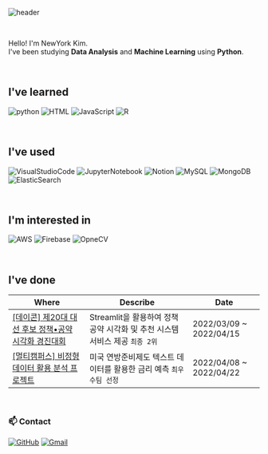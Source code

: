 ![header](https://capsule-render.vercel.app/api?type=waving&color=e9dbfa&height=300&section=header&text=NewYorkKim%20%20&fontSize=70&animation=fadeIn)

<br/>

Hello! I'm NewYork Kim. <br/>
I've been studying __Data Analysis__ and __Machine Learning__ using __Python__. 

<br/> 

## I've learned
![python](https://img.shields.io/badge/-python-white?style=for-the-badge&logo=python)
![HTML](https://img.shields.io/badge/-HTML-white?style=for-the-badge&logo=html5) 
![JavaScript](https://img.shields.io/badge/-JavaScript-white?style=for-the-badge&logo=JavaScript) 
![R](https://img.shields.io/badge/-R-white?style=for-the-badge&logo=R&logoColor=blue)

<br/>

## I've used
![VisualStudioCode](https://img.shields.io/badge/-Visual%20Studio%20Code-white?style=for-the-badge&logo=VisualStudioCode&logoColor=blue) 
![JupyterNotebook](https://img.shields.io/badge/-Jupyter%20Notebook-white?style=for-the-badge&logo=Jupyter) 
![Notion](https://img.shields.io/badge/-Notion-white?style=for-the-badge&logo=Notion&logoColor=black)
![MySQL](https://img.shields.io/badge/-MySQL-white?style=for-the-badge&logo=mysql)
![MongoDB](https://img.shields.io/badge/-MongoDB-white?style=for-the-badge&logo=mongodb)
![ElasticSearch](https://img.shields.io/badge/-Elastic%20Search-white?style=for-the-badge&logo=elasticsearch&logoColor=gray)

<br/>

## I'm interested in
![AWS](https://img.shields.io/badge/-AWS-white?style=for-the-badge&logo=amazon)
![Firebase](https://img.shields.io/badge/-Firebase-white?style=for-the-badge&logo=firebase)
![OpneCV](https://img.shields.io/badge/-OpenCV-white?style=for-the-badge&logo=opencv&logoColor=gray)

<br/>

## I've done
|Where|Describe|Date|
|------|---|---|
|[[데이콘] 제20대 대선 후보 정책•공약 시각화 경진대회](https://github.com/NewYorkKim/Promise_Visualization)|Streamlit을 활용하여 정책 공약 시각화 및 추천 시스템 서비스 제공 `최종 2위`|2022/03/09 ~ 2022/04/15|
|[[멀티캠퍼스] 비정형 데이터 활용 분석 프로젝트](https://github.com/NewYorkKim/Fed_Interest_Rate)|미국 연방준비제도 텍스트 데이터를 활용한 금리 예측 `최우수팀 선정`|2022/04/08 ~ 2022/04/22|

<br/>

### 📫 Contact
[![GitHub](http://img.shields.io/badge/GitHub-black?style=flat&logo=github&link=https://github.com/NewYorkKim)](https://github.com/NewYorkKim) 
[![Gmail](https://img.shields.io/badge/Gmail-d14836?style=flat&logo=Gmail&logoColor=white&link=mailto:newyorkkim1030@gmail.com)](mailto:newyorkkim1030@gmail.com)
